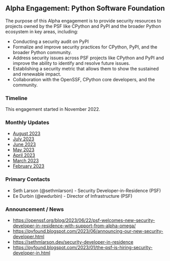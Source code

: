 ## Alpha Engagement: Python Software Foundation

The purpose of this Alpha engagement is to provide security resources to projects owned by the PSF
like CPython and PyPI and the broader Python ecosystem in key areas, including:

* Conducting a security audit on PyPI
* Formalize and improve security practices for CPython, PyPI, and the broader Python community.
* Address security issues across PSF projects like CPython and PyPI and improve the ability to identify and resolve future issues.
* Establishing a security metric that allows them to show the sustained and renewable impact.
* Collaboration with the OpenSSF, CPython core developers, and the community.

### Timeline

This engagement started in November 2022.

### Monthly Updates

* [August 2023](update-2023-08.md)
* [July 2023](update-2023-07.md)
* [June 2023](update-2023-06.md)
* [May 2023](update-2023-05.md)
* [April 2023](update-2023-04.md)
* [March 2023](update-2023-03.md)
* [February 2023](update-2023-02.md)

### Primary Contacts

* Seth Larson (@sethmlarson) - Security Developer-in-Residence (PSF)
* Ee Durbin (@ewdurbin) - Director of Infrastructure (PSF)

### Announcement / News

* <https://openssf.org/blog/2023/06/22/psf-welcomes-new-security-developer-in-residence-with-support-from-alpha-omega/>
* <https://pyfound.blogspot.com/2023/06/announcing-our-new-security-developer.html>
* <https://sethmlarson.dev/security-developer-in-residence>
* <https://pyfound.blogspot.com/2023/01/the-psf-is-hiring-security-developer-in.html>